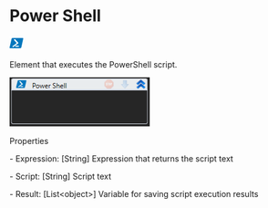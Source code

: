 # Power Shell

![](<../../../.gitbook/assets/0 (86).png>)

Element that executes the PowerShell script.

![](<../../../.gitbook/assets/1 (94).png>)

Properties

&#x20;\- Expression: \[String] Expression that returns the script text

&#x20;\- Script: \[String] Script text

&#x20;\- Result: \[List\<object>] Variable for saving script execution results
